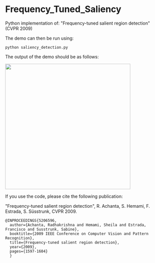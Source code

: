 # Frequency_Tuned_Saliency
Python implementation of: "Frequency-tuned salient region detection" (CVPR 2009)

The demo can then be run using:
```
python saliency_detection.py
```
The output of the demo should be as follows:

<p float="center">
  <img src="https://github.com/achanta/Frequency_Tuned_Saliency/blob/master/bee_sal.png" width="400" />
</p>

If you use the code, please cite the following publication:

"Frequency-tuned salient region detection", R. Achanta, S. Hemami, F. Estrada, S. Süsstrunk, CVPR 2009.

```
@INPROCEEDINGS{5206596,
  author={Achanta, Radhakrishna and Hemami, Sheila and Estrada, Francisco and Susstrunk, Sabine},
  booktitle={2009 IEEE Conference on Computer Vision and Pattern Recognition}, 
  title={Frequency-tuned salient region detection}, 
  year={2009},
  pages={1597-1604}
  }
```
